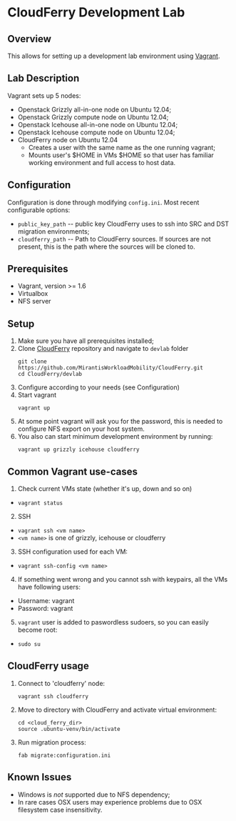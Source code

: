 # CloudFerry Development Lab

## Overview

This allows for setting up a development lab environment using
[Vagrant](http://www.vagrantup.com/downloads.html).

## Lab Description

Vagrant sets up 5 nodes:
 - Openstack Grizzly all-in-one node on Ubuntu 12.04;
 - Openstack Grizzly compute node on Ubuntu 12.04;
 - Openstack Icehouse all-in-one node on Ubuntu 12.04;
 - Openstack Icehouse compute node on Ubuntu 12.04;
 - CloudFerry node on Ubuntu 12.04
   - Creates a user with the same name as the one running vagrant;
   - Mounts user's $HOME in VMs $HOME so that user has familiar working
     environment and full access to host data.

## Configuration

Configuration is done through modifying `config.ini`. Most recent configurable
options:

 - `public_key_path` -- public key CloudFerry uses to ssh into SRC and DST
   migration environments;
 - `cloudferry_path` -- Path to CloudFerry sources. If sources are not present,
   this is the path where the sources will be cloned to.

## Prerequisites

 - Vagrant, version >= 1.6
 - Virtualbox
 - NFS server

## Setup

 1. Make sure you have all prerequisites installed;
 2. Clone [CloudFerry](https://github.com/MirantisWorkloadMobility/CloudFerry)
    repository and navigate to `devlab` folder
    ```
    git clone https://github.com/MirantisWorkloadMobility/CloudFerry.git
    cd CloudFerry/devlab
    ```
 3. Configure according to your needs (see Configuration)
 4. Start vagrant
    ```
    vagrant up
    ```
 5. At some point vagrant will ask you for the password, this is needed to
    configure NFS export on your host system.
 6. You also can start minimum development environment by running:
    ```
    vagrant up grizzly icehouse cloudferry
    ```

## Common Vagrant use-cases

 1. Check current VMs state (whether it's up, down and so on)
   - `vagrant status`
 2. SSH
   - `vagrant ssh <vm name>`
   - `<vm name>` is one of grizzly, icehouse or cloudferry
 3. SSH configuration used for each VM:
   - `vagrant ssh-config <vm name>`
 4. If something went wrong and you cannot ssh with keypairs, all the VMs have
    following users:
   - Username: vagrant
   - Password: vagrant
 5. `vagrant` user is added to paswordless sudoers, so you can easily become
    root:
   - `sudo su`

## CloudFerry usage

 1. Connect to 'cloudferry' node:
    ```
    vagrant ssh cloudferry
    ```
 2. Move to directory with CloudFerry and activate virtual environment:
    ```
    cd <cloud_ferry_dir>
    source .ubuntu-venv/bin/activate
    ```
 3. Run migration process:
    ```
    fab migrate:configuration.ini
    ```

## Known Issues

 - Windows is *not* supported due to NFS dependency;
 - In rare cases OSX users may experience problems due to OSX filesystem case
   insensitivity.
